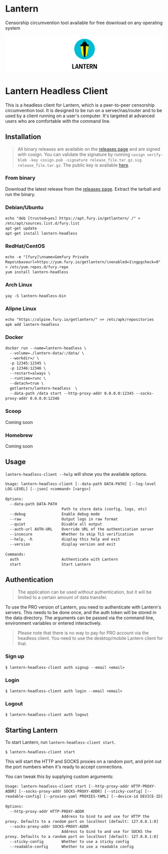 # Lantern

Censorship circumvention tool available for free download on any operating system

![cover page](https://github.com/getlantern/.github/blob/main/resources/cover_page.png)

# Lantern Headless Client

This is a headless client for Lantern, which is a peer-to-peer censorship circumvention tool.
It is designed to be run on a server/nas/router and to be used by a client running on a user's computer.
It's targeted at advanced users who are comfortable with the command line.

## Installation

> All binary releases are available on the [releases page](https://github.com/getlantern/lantern-headless-client/releases) and are signed with cosign.
> You can validate the signature by running `cosign verify-blob -key cosign.pub -signature release_file.tar.gz.sig release_file.tar.gz`.
> The public key is available [here](./cosign.pub).

### From binary

Download the latest release from the [releases page](https://github.com/getlantern/lantern-headless-client/releases/latest).
Extract the tarball and run the binary.

### Debian/Ubuntu

```shell
echo "deb [trusted=yes] https://apt.fury.io/getlantern/ /" > /etc/apt/sources.list.d/fury.list
apt-get update
apt-get install lantern-headless
```

### RedHat/CentOS

```shell
echo -e "[fury]\nname=Gemfury Private Repo\nbaseurl=https://yum.fury.io/getlantern/\nenabled=1\ngpgcheck=0" > /etc/yum.repos.d/fury.repo
yum install lantern-headless
```

### Arch Linux

```
yay -S lantern-headless-bin
```

### Alipne Linux

```shell
echo "https://alpine.fury.io/getlantern/" >> /etc/apk/repositories
apk add lantern-headless
```

### Docker

```shell
docker run --name=lantern-headless \
  --volume=./lantern-data/:/data/ \
  --workdir=/ \
  -p 12345:12345 \
  -p 12346:12346 \
  --restart=always \
  --runtime=runc \
  --detach=true \
  getlantern/lantern-headless  \
  --data-path /data start --http-proxy-addr 0.0.0.0:12345 --socks-proxy-addr 0.0.0.0:12346
```

### Scoop

Coming soon

### Homebrew

Coming soon

## Usage

`lantern-headless-client --help` will show you the available options.

```shell
Usage: lantern-headless-client [--data-path DATA-PATH] [--log-level LOG-LEVEL] [--json] <command> [<args>]

Options:
  --data-path DATA-PATH
                         Path to store data (config, logs, etc)
  --debug                Enable debug mode
  --raw                  Output logs in raw format
  --quiet                Disable all output
  --auth-url AUTH-URL    Override URL of the authentication server
  --insecure             Whether to skip TLS verification
  --help, -h             display this help and exit
  --version              display version and exit

Commands:
  auth                   Authenticate with Lantern
  start                  Start Lantern
```

## Authentication

> The application can be used without authentication, but it will be limited to a certain amount of data transfer.

To use the PRO version of Lantern, you need to authenticate with Lantern's servers.
This needs to be done once, and the auth token will be stored in the data directory.
The arguments can be passed via the command line, environment variables or entered interactively.

> Please note that there is no way to pay for PRO account via the headless client. You need to use the desktop/mobile Lantern client for that.

### Sign up

```shell
$ lantern-headless-client auth signup --email <email>
```

### Login

```shell
$ lantern-headless-client auth login --email <email>
```

### Logout

```shell
$ lantern-headless-client auth logout
```

## Starting Lantern

To start Lantern, run `lantern-headless-client start`.

```shell
$ lantern-headless-client start
```

This will start the HTTP and SOCKS proxies on a random port, and print out the port numbers when it's ready to accept connections.

You can tweak this by supplying custom arguments:

```shell
Usage: lantern-headless-client start [--http-proxy-addr HTTP-PROXY-ADDR] [--socks-proxy-addr SOCKS-PROXY-ADDR] [--sticky-config] [--readable-config] [--proxies-yaml PROXIES-YAML] [--device-id DEVICE-ID]

Options:
  --http-proxy-addr HTTP-PROXY-ADDR
                         Address to bind to and use for HTTP the proxy. Defaults to a random port on localhost [default: 127.0.0.1:0]
  --socks-proxy-addr SOCKS-PROXY-ADDR
                         Address to bind to and use for SOCKS the proxy. Defaults to a random port on localhost [default: 127.0.0.1:0]
  --sticky-config        Whether to use a sticky config
  --readable-config      Whether to use a readable config
```
